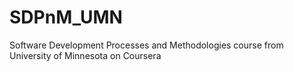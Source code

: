 # SDPnM_UMN
Software Development Processes and Methodologies course from University of Minnesota on Coursera
